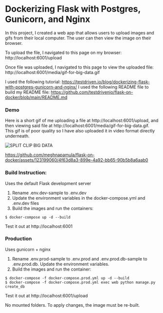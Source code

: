 # Dockerizing Flask with Postgres, Gunicorn, and Nginx

In this project, I created a web app that allows users to upload images and gifs from their local computer. The user can then view the image on their browser.

To upload the file, I navigated to this page on my browser: http://localhost:6001/upload

Once file was uploaded, I navigated to this page to view the uploaded file: http://localhost:6001/media/gif-for-big-data.gif

I used the following tutorial: https://testdriven.io/blog/dockerizing-flask-with-postgres-gunicorn-and-nginx/
I used the following README file to build my README file: https://github.com/testdrivenio/flask-on-docker/blob/main/README.md



### Demo

Here is a short gif of me uploading a file at http://localhost:6001/upload, and then viewing said file at http://localhost:6001/media/gif-for-big-data.gif. This gif is of poor quality so I have also uploaded it in video format directly underneath.

![SPLIT CLIP BIG DATA](https://github.com/meghnapamula/flask-on-docker/assets/123199060/e47af095-2953-4386-b452-65b237b1584e)

https://github.com/meghnapamula/flask-on-docker/assets/123199060/4f63d8a3-899e-4a92-bb65-90b5b8a6aab0


### Build Instruction:

Uses the default Flask development server


1. Rename .env.dev-sample to .env.dev
2. Update the environment variables in the docker-compose.yml and .env.dev files
3. Build the images and run the containers:

```
$ docker-compose up -d --build
```

Test it out at http://localhost:6001

### Production
Uses gunicorn + nginx

1. Rename .env.prod-sample to .env.prod and .env.prod.db-sample to .env.prod.db. Update the environment variables.
2. Build the images and run the container:

```
$ docker-compose -f docker-compose.prod.yml up -d --build
$ docker-compose -f docker-compose.prod.yml exec web python manage.py create_db
```

Test it out at http://localhost:6001/upload

No mounted folders. To apply changes, the image must be re-built.
